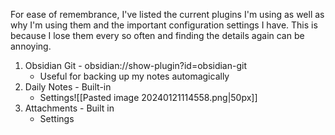 For ease of remembrance, I've listed the current plugins I'm using as well as why I'm using them and the important configuration settings I have. This is because I lose them every so often and finding the details again can be annoying.



1. Obsidian Git - obsidian://show-plugin?id=obsidian-git
	- Useful for backing up my notes automagically
2. Daily Notes - Built-in
	- Settings![[Pasted image 20240121114558.png|50px]]
3. Attachments - Built in
	- Settings 